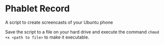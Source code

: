 Phablet Record
==============

A script to create screencasts of your Ubuntu phone

Save the script to a file on your hard drive and execute the command `chmod +x <path to file>` to make it executable.
